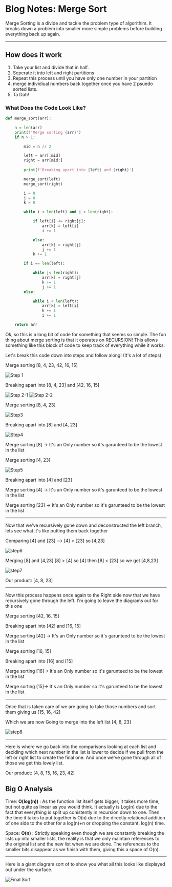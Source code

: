 # Blog Notes: Merge Sort

Merge Sorting is a divide and tackle the problem type of algorithim. It breaks down a problem into smaller more simple problems before building everything back up again. 

---

## How does it work

1. Take your list and divide that in half. 
2. Seperate it into left and right partitions
3. Repeat this process until you have only one number in your partition
4. merge individiual numbers back together once you have 2 psuedo sorted lists. 
5. Ta Dah! 

### What Does the Code Look Like? 

```py
def merge_sort(arr):

    n = len(arr)
    print(f'Merge sorting {arr}')
    if n > 1:

        mid = n // 2

        left = arr[:mid]
        right = arr[mid:]
        
        print(f'Breaking apart into {left} and {right}')

        merge_sort(left)
        merge_sort(right)

        i = 0
        j = 0
        k = 0

        while i < len(left) and j < len(right):

            if left[i] <= right[j]:
                arr[k] = left[i]
                i += 1

            else:
                arr[k] = right[j]
                j += 1
            k += 1

        if i == len(left):

            while j< len(right):
                arr[k] = right[j]
                k += 1
                j += 1
        else:

            while i < len(left):
                arr[k] = left[i]
                k += 1
                i += 1

    return arr

```

Ok, so this is a long bit of code for something that seems so simple. The fun thing about merge sorting is that it operates on RECURSION! This allows something like this block of code to keep track of everything while it works. 

Let's break this code down into steps and follow along! (It's a lot of steps)

Merge sorting [8, 4, 23, 42, 16, 15]

![Step 1](./assets/step1.png)

Breaking apart into [8, 4, 23] and [42, 16, 15]

![Step 2-1](./assets/step2-1.png)   ![Step 2-2](./assets/step2-2.png)

Merge sorting [8, 4, 23]

![Step3](./assets/step3.png)

Breaking apart into [8] and [4, 23]

![Step4](./assets/step4.png)

Merge sorting [8] -> It's an Only number so it's garunteed to be the lowest in the list

Merge sorting [4, 23]

![Step5](./assets/step5.png)

Breaking apart into [4] and [23]

Merge sorting [4] -> It's an Only number so it's garunteed to be the lowest in the list

Merge sorting [23] -> It's an Only number so it's garunteed to be the lowest in the list

---

Now that we've recursively gone down and deconstructed the left branch, lets see what it's like putting them back together


Comparing [4] and [23] --> [4] < [23] so [4,23]

![step6](./assets/step6.png)

Merging [8] and [4,23] [8] > [4] so [4] then [8] < [23] so we get [4,8,23]

![step7](./assets/step7.png)

Our product: [4, 8, 23]

---

Now this process happens once again to the Right side now that we have recursively gone through the left. I'm going to leave the diagrams out for this one

Merge sorting [42, 16, 15]

Breaking apart into [42] and [16, 15]

Merge sorting [42] -> It's an Only number so it's garunteed to be the lowest in the list

Merge sorting [16, 15]

Breaking apart into [16] and [15]

Merge sorting [16]-> It's an Only number so it's garunteed to be the lowest in the list

Merge sorting [15]-> It's an Only number so it's garunteed to be the lowest in the list

---

Once that is taken care of we are going to take those numbers and sort them giving us [15, 16, 42]

Which we are now Going to merge into the left list [4, 8, 23]

![step8](./assets/step8.png)

---

Here is where we go back into the comparisons looking at each list and deciding which next number in the list is lower to decide if we pull from the left or right list to create the final one. And once we've gone through all of those we get this lovely list.  

Our product: [4, 8, 15, 16, 23, 42]


## Big O Analysis

Time: **O(log(n))** : As the function list itself gets bigger, it takes more time, but not quite as linear as you would think. It actually is Log(n) due to the fact that everything is split up conistently in recursion down to one. Then the time it takes to put together is O(n) due to the directly relational addition of one side to the other for a log(n)+n or dropping the constant, log(n) time. 


Space: **O(n)** : Strictly speaking even though we are constantly breaking the lists up into smaller lists, the reality is that we only maintain references to the original list and the new list when we are done. The references to the smaller bits disappear as we finish with them, giving this a space of O(n). 


---

Here is a giant diagram sort of to show you what all this looks like displayed out under the surface. 

![Final Sort](./assets/final.png)
